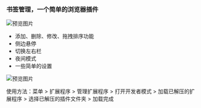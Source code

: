 ### 书签管理，一个简单的浏览器插件

![预览图片](https://buren1919.cn/images/1728809456354.jpg)

- 添加、删除、修改、拖拽排序功能
- 侧边悬停
- 切换左右栏
- 夜间模式
- 一些简单的设置

![预览图片](https://buren1919.cn/images/1728809464055.jpg)

使用方法：菜单 > 扩展程序 > 管理扩展程序 > 打开开发者模式 > 加载已解压的扩展程序 >
选择已解压的插件文件夹 > 加载完成